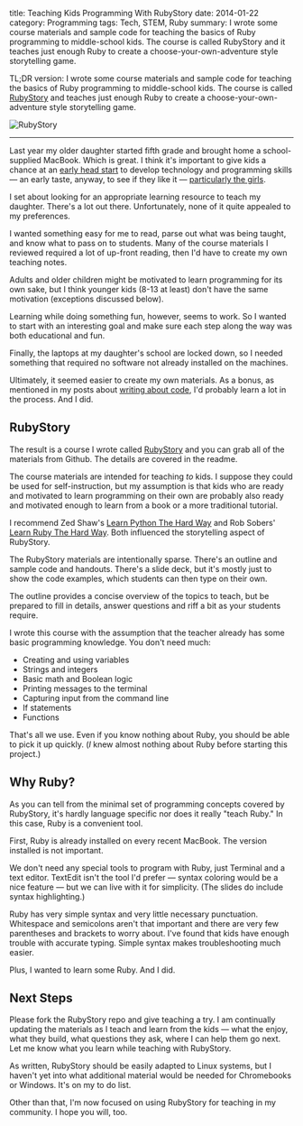 title: Teaching Kids Programming With RubyStory
date: 2014-01-22
category: Programming
tags: Tech, STEM, Ruby
summary: I wrote some course materials and sample code for teaching the basics of Ruby programming to middle-school kids. The course is called RubyStory and it teaches just enough Ruby to create a choose-your-own-adventure style storytelling game.


TL;DR version: I wrote some course materials and sample code for teaching the basics of Ruby programming to middle-school kids. The course is called [RubyStory](https://github.com/tpdorsey/RubyStory) and teaches just enough Ruby to create a choose-your-own-adventure style storytelling game.

![RubyStory]({static}/images/RubyStory.png)

<hr>

Last year my older daughter started fifth grade and brought home a school-supplied MacBook. Which is great. I think it's important to give kids a chance at an [early head start](http://www.avc.com/a_vc/2013/12/girls-who-code.html) to develop technology and programming skills — an early taste, anyway, to see if they like it — [particularly the girls](http://www.codeproject.com/Articles/542465/CodeProject-Advisory-Board-for-Women-in-Technology).

I set about looking for an appropriate learning resource to teach my daughter. There's a lot out there. Unfortunately, none of it quite appealed to my preferences.

I wanted something easy for me to read, parse out what was being taught, and know what to pass on to students. Many of the course materials I reviewed required a lot of up-front reading, then I'd have to create my own teaching notes.

Adults and older children might be motivated to learn programming for its own sake, but I think younger kids (8-13 at least) don't have the same motivation (exceptions discussed below).

Learning while doing something fun, however, seems to work. So I wanted to start with an interesting goal and make sure each step along the way was both educational and fun.

Finally, the laptops at my daughter's school are locked down, so I needed something that required no software not already installed on the machines.

Ultimately, it seemed easier to create my own materials. As a bonus, as mentioned in my posts about [writing about code](http://www.terrencedorsey.com/2013/09/27/Writing_About_Code.html), I'd probably learn a lot in the process. And I did.

## RubyStory

The result is a course I wrote called [RubyStory](https://github.com/tpdorsey/RubyStory) and you can grab all of the materials from Github. The details are covered in the readme.

The course materials are intended for teaching *to* kids. I suppose they could be used for self-instruction, but my assumption is that kids who are ready and motivated to learn programming on their own are probably also ready and motivated enough to learn from a book or a more traditional tutorial.

I recommend Zed Shaw's [Learn Python The Hard Way](http://learnpythonthehardway.org/) and Rob Sobers' [Learn Ruby The Hard Way](http://ruby.learncodethehardway.org/). Both influenced the storytelling aspect of RubyStory.

The RubyStory materials are intentionally sparse. There's an outline and sample code and handouts. There's a slide deck, but it's mostly just to show the code examples, which students can then type on their own.

The outline provides a concise overview of the topics to teach, but be prepared to fill in details, answer questions and riff a bit as your students require.

I wrote this course with the assumption that the teacher already has some basic programming knowledge. You don't need much:

* Creating and using variables
* Strings and integers
* Basic math and Boolean logic
* Printing messages to the terminal
* Capturing input from the command line
* If statements
* Functions

That's all we use. Even if you know nothing about Ruby, you should be able to pick it up quickly. (*I* knew almost nothing about Ruby before starting this project.)

## Why Ruby?

As you can tell from the minimal set of programming concepts covered by RubyStory, it's hardly language specific nor does it really "teach Ruby." In this case, Ruby is a convenient tool.

First, Ruby is already installed on every recent MacBook. The version installed is not important.

We don't need any special tools to program with Ruby, just Terminal and a text editor. TextEdit isn't the tool I'd prefer — syntax coloring would be a nice feature — but we can live with it for simplicity. (The slides do include syntax highlighting.)

Ruby has very simple syntax and very little necessary punctuation. Whitespace and semicolons aren't that important and there are very few parentheses and brackets to worry about. I've found that kids have enough trouble with accurate typing. Simple syntax makes troubleshooting much easier.

Plus, I wanted to learn some Ruby. And I did.

## Next Steps

Please fork the RubyStory repo and give teaching a try. I am continually updating the materials as I teach and learn from the kids — what the enjoy, what they build, what questions they ask, where I can help them go next. Let me know what you learn while teaching with RubyStory.

As written, RubyStory should be easily adapted to Linux systems, but I haven't yet into what additional material would be needed for Chromebooks or Windows. It's on my to do list.

Other than that, I'm now focused on using RubyStory for teaching in my community. I hope you will, too.
